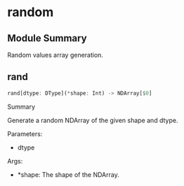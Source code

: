 



# random

##  Module Summary
  
Random values array generation.
## rand


```rust
rand[dtype: DType](*shape: Int) -> NDArray[$0]
```  
Summary  
  
Generate a random NDArray of the given shape and dtype.  
  
Parameters:  

- dtype
  
Args:  

- \*shape: The shape of the NDArray.
